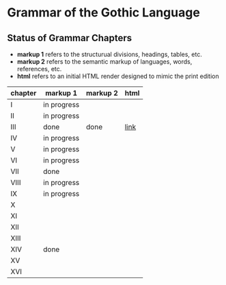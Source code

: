 # Grammar of the Gothic Language

## Status of Grammar Chapters

* **markup 1** refers to the structurual divisions, headings, tables, etc.
* **markup 2** refers to the semantic markup of languages, words, references, etc.
* **html** refers to an initial HTML render designed to mimic the print edition

| chapter | markup 1    | markup 2 | html                   |
|---------|-------------|----------|------------------------|
| I       | in progress |          |                        |
| II      | in progress |          |                        |
| III     | done        | done     | [link](chapter03.html) |
| IV      | in progress |          |                        |
| V       | in progress |          |                        |
| VI      | in progress |          |                        |
| VII     | done        |          |                        |
| VIII    | in progress |          |                        |
| IX      | in progress |          |                        |
| X       |             |          |                        |
| XI      |             |          |                        |
| XII     |             |          |                        |
| XIII    |             |          |                        |
| XIV     | done        |          |                        |
| XV      |             |          |                        |
| XVI     |             |          |                        |
